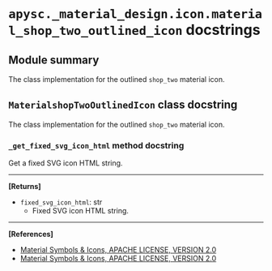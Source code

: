 # `apysc._material_design.icon.material_shop_two_outlined_icon` docstrings

## Module summary

The class implementation for the outlined `shop_two` material icon.

## `MaterialshopTwoOutlinedIcon` class docstring

The class implementation for the outlined `shop_two` material icon.

### `_get_fixed_svg_icon_html` method docstring

Get a fixed SVG icon HTML string.<hr>

**[Returns]**

- `fixed_svg_icon_html`: str
  - Fixed SVG icon HTML string.

<hr>

**[References]**

- [Material Symbols & Icons, APACHE LICENSE, VERSION 2.0](https://fonts.google.com/icons?icon.size=24&icon.color=%23e8eaed)
- [Material Symbols & Icons, APACHE LICENSE, VERSION 2.0](https://www.apache.org/licenses/LICENSE-2.0.html)
